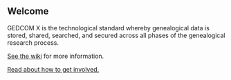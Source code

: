 Welcome
-------

GEDCOM X is the technological standard whereby genealogical data is stored, shared, searched, and secured across all phases of the genealogical research process.

[See the wiki](https://github.com/FamilySearch/gedcomx/wiki) for more information.

[Read about how to get involved.](https://github.com/FamilySearch/gedcomx/wiki/Community)